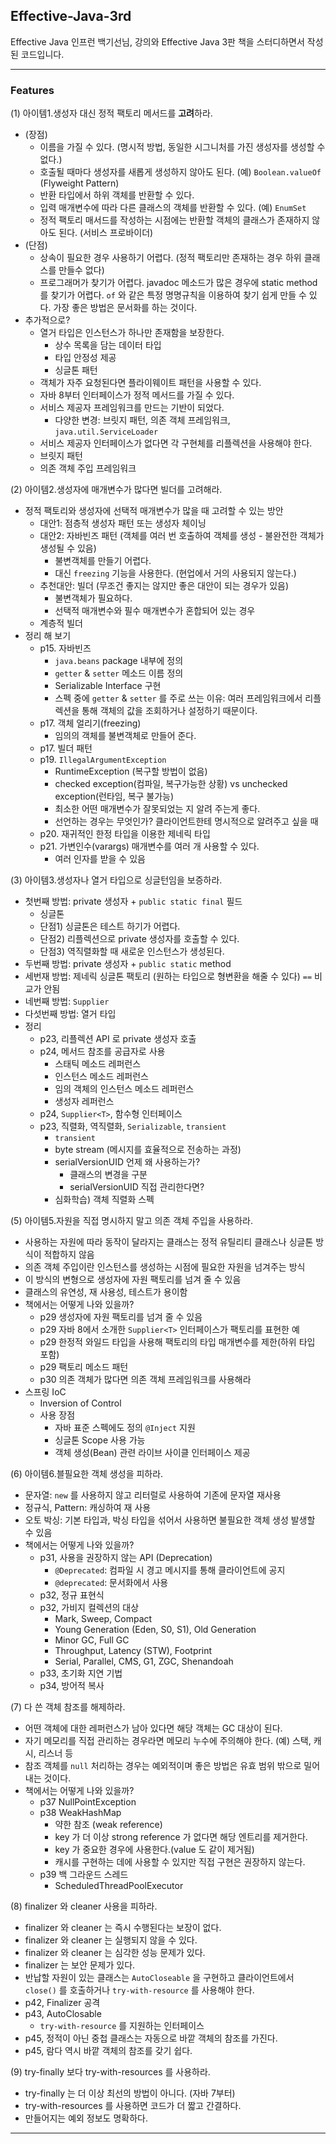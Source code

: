 ## Effective-Java-3rd

Effective Java 인프런 백기선님, 강의와 Effective Java 3판 책을 스터디하면서 작성된 코드입니다.  

---

### Features

(1) 아이템1.생성자 대신 정적 팩토리 메서드를 **고려**하라.
* (장점)
  * 이름을 가질 수 있다. (명시적 방법, 동일한 시그니처를 가진 생성자를 생성할 수 없다.)
  * 호출될 때마다 생성자를 새롭게 생성하지 않아도 된다. (예) ```Boolean.valueOf```
    (Flyweight Pattern)
  * 반환 타입에서 하위 객체를 반환할 수 있다.
  * 입력 매개변수에 따라 다른 클래스의 객체를 반환할 수 있다. (예) ```EnumSet```
  * 정적 팩토리 매서드를 작성하는 시점에는 반환할 객체의 클래스가 존재하지 않아도 된다. (서비스 프로바이더)
* (단점)
  * 상속이 필요한 경우 사용하기 어렵다. (정적 팩토리만 존재하는 경우 하위 클래스를 만들수 없다)
  * 프로그래머가 찾기가 어렵다. javadoc 메소드가 많은 경우에 static method 를 찾기가 어렵다. ```of``` 와 같은 특정 명명규칙을 이용하여 찾기 쉽게 만들 수 있다. 가장 좋은 방법은 문서화를 하는 것이다.
* 추가적으로?
  * 열거 타입은 인스턴스가 하나만 존재함을 보장한다.
    * 상수 목록을 담는 데이터 타입
    * 타입 안정성 제공
    * 싱글톤 패턴
  * 객체가 자주 요청된다면 플라이웨이트 패턴을 사용할 수 있다.
  * 자바 8부터 인터페이스가 정적 메서드를 가질 수 있다.
  * 서비스 제공자 프레임워크를 만드는 기반이 되었다.
    * 다양한 변경: 브릿지 패턴, 의존 객체 프레임워크, ```java.util.ServiceLoader```
  * 서비스 제공자 인터페이스가 없다면 각 구현체를 리플렉션을 사용해야 한다.
  * 브릿지 패턴
  * 의존 객체 주입 프레임워크

(2) 아이템2.생성자에 매개변수가 많다면 빌더를 고려해라.
* 정적 팩토리와 생성자에 선택적 매개변수가 많을 때 고려할 수 있는 방안
  * 대안1: 점층적 생성자 패턴 또는 생성자 체이닝
  * 대안2: 자바빈즈 패턴 (객체를 여러 번 호출하여 객체를 생성 - 불완전한 객체가 생성될 수 있음)
    * 불변객체를 만들기 어렵다.
    * 대신 ```freezing``` 기능을 사용한다. (현업에서 거의 사용되지 않는다.)
  * 추천대안: 빌더 (무조건 좋지는 않지만 좋은 대안이 되는 경우가 있음)
    * 불변객체가 필요하다.
    * 선택적 매개변수와 필수 매개변수가 혼합되어 있는 경우
  * 계층적 빌더
* 정리 해 보기
  * p15. 자바빈즈
    * ```java.beans``` package 내부에 정의
    * ```getter``` & ```setter``` 메소드 이름 정의
    * Serializable Interface 구현
    * 스펙 중에 ```getter``` & ```setter``` 를 주로 쓰는 이유: 여러 프레임워크에서 리플렉션을 통해 객체의 값을 조회하거나 설정하기 때문이다.
  * p17. 객체 얼리기(freezing)
    * 임의의 객체를 불변객체로 만들어 준다.
  * p17. 빌더 패턴
  * p19. ```IllegalArgumentException```
    * RuntimeException (복구할 방법이 없음)
    * checked exception(컴파일, 복구가능한 상황) vs unchecked exception(런타임, 복구 불가능)
    * 최소한 어떤 매개변수가 잘못되었는 지 알려 주는게 좋다.
    * 선언하는 경우는 무엇인가? 클라이언트한테 명시적으로 알려주고 싶을 때
  * p20. 재귀적인 한정 타입을 이용한 제네릭 타입
  * p21. 가변인수(varargs) 매개변수를 여러 개 사용할 수 있다.
    * 여러 인자를 받을 수 있음

(3) 아이템3.생성자나 열거 타입으로 싱글턴임을 보증하라.
* 첫번째 방법: private 생성자 + ```public static final``` 필드
  * 싱글톤
  * 단점1) 싱글톤은 테스트 하기가 어렵다.
  * 단점2) 리플렉션으로 private 생성자를 호출할 수 있다.
  * 단점3) 역직렬화할 때 새로운 인스턴스가 생성된다.
* 두번째 방법: private 생성자 + ```public static``` method
* 세번재 방법: 제네릭 싱글톤 팩토리 (원하는 타입으로 형변환을 해줄 수 있다) ```==``` 비교가 안됨
* 네번째 방법: ```Supplier```
* 다섯번째 방법: 열거 타입
* 정리
  * p23, 리플렉션 API 로 private 생성자 호출
  * p24, 메서드 참조를 공급자로 사용
    * 스태틱 메소드 레퍼런스
    * 인스턴스 메소드 레퍼런스
    * 임의 객체의 인스턴스 메소드 레퍼런스
    * 생성자 레퍼런스
  * p24, ```Supplier<T>```, 함수형 인터페이스
  * p23, 직렬화, 역직렬화, ```Serializable```, ```transient```
    * ```transient```
    * byte stream (메시지를 효율적으로 전송하는 과정)
    * serialVersionUID 언제 왜 사용하는가?
      * 클래스의 변경을 구분
      * serialVersionUID 직접 관리한다면?
    * 심화학습) 객체 직렬화 스펙

(5) 아이템5.자원을 직접 명시하지 말고 의존 객체 주입을 사용하라.
* 사용하는 자원에 따라 동작이 달라지는 클래스는 정적 유틸리티 클래스나 싱글톤 방식이 적합하지 않음
* 의존 객체 주입이란 인스턴스를 생성하는 시점에 필요한 자원을 넘겨주는 방식
* 이 방식의 변형으로 생성자에 자원 팩토리를 넘겨 줄 수 있음
* 클래스의 유연성, 재 사용성, 테스트가 용이함
* 책에서는 어떻게 나와 있을까?
  * p29 생성자에 자원 팩토리를 넘겨 줄 수 있음
  * p29 자바 8에서 소개한 ```Supplier<T>``` 인터페이스가 팩토리를 표현한 예
  * p29 한정적 와일드 타입을 사용해 팩토리의 타입 매개변수를 제한(하위 타입 포함)
  * p29 팩토리 메소드 패턴
  * p30 의존 객체가 많다면 의존 객체 프레임워크를 사용해라
* 스프링 IoC
  * Inversion of Control
  * 사용 장점
    * 자바 표준 스펙에도 정의 ```@Inject``` 지원
    * 싱글톤 Scope 사용 가능
    * 객체 생성(Bean) 관련 라이브 사이클 인터페이스 제공

(6) 아이템6.블필요한 객체 생성을 피하라.
* 문자열: ```new``` 를 사용하지 않고 리터럴로 사용하여 기존에 문자열 재사용
* 정규식, Pattern: 캐싱하여 재 사용
* 오토 박싱: 기본 타입과, 박싱 타입을 섞어서 사용하면 불필요한 객체 생성 발생할 수 있음
* 책에서는 어떻게 나와 있을까?
  * p31, 사용을 권장하지 않는 API (Deprecation)
    * ```@Deprecated```: 컴파일 시 경고 메시지를 통해 클라이언트에 공지
    * ```@deprecated```: 문서화에서 사용
  * p32, 정규 표현식
  * p32, 가비지 컬렉션의 대상
    * Mark, Sweep, Compact
    * Young Generation (Eden, S0, S1), Old Generation
    * Minor GC, Full GC
    * Throughput, Latency (STW), Footprint
    * Serial, Parallel, CMS, G1, ZGC, Shenandoah
  * p33, 초기화 지연 기법
  * p34, 방어적 복사

(7) 다 쓴 객체 참조를 해제하라.
* 어떤 객체에 대한 레퍼런스가 남아 있다면 해당 객체는 GC 대상이 된다.
* 자기 메모리를 직접 관리하는 경우라면 메모리 누수에 주의해야 한다. (예) 스택, 캐시, 리스너 등
* 참조 객체를 ```null``` 처리하는 경우는 예외적이며 좋은 방법은 유효 범위 밖으로 밀어내는 것이다.
* 책에서는 어떻게 나와 있을까?
  * p37 NullPointException
  * p38 WeakHashMap
    * 약한 참조 (weak reference)
    * key 가 더 이상 strong reference 가 없다면 해당 엔트리를 제거한다.
    * key 가 중요한 경우에 사용한다.(value 도 같이 제거됨)
    * 캐시를 구현하는 데에 사용할 수 있지만 직접 구현은 권장하지 않는다.
  * p39 백 그라운드 스레드
    * ScheduledThreadPoolExecutor

(8) finalizer 와 cleaner 사용을 피하라.
* finalizer 와 cleaner 는 즉시 수행된다는 보장이 없다.
* finalizer 와 cleaner 는 실행되지 않을 수 있다.
* finalizer 와 cleaner 는 심각한 성능 문제가 있다.
* finalizer 는 보안 문제가 있다.
* 반납할 자원이 있는 클래스는 ```AutoCloseable``` 을 구현하고 클라이언트에서 ```close()``` 를 호출하거나 ```try-with-resource``` 를 사용해야 한다.
* p42, Finalizer 공격
* p43, AutoClosable
  * ```try-with-resource``` 를 지원하는 인터페이스
* p45, 정적이 아닌 중첩 클래스는 자동으로 바깥 객체의 참조를 가진다.
* p45, 람다 역시 바깥 객체의 참조를 갖기 쉽다.

(9) try-finally 보다 try-with-resources 를 사용하라.
* try-finally 는 더 이상 최선의 방법이 아니다. (자바 7부터)
* try-with-resources 를 사용하면 코드가 더 짧고 간결하다.
* 만들어지는 예외 정보도 명확하다.


---